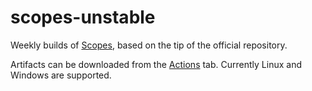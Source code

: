 # scopes-unstable
Weekly builds of [Scopes](http://scopes.rocks/), based on the tip of the official repository.

Artifacts can be downloaded from the [Actions](https://github.com/ScopesCommunity/scopes-unstable/actions?query=is%3Asuccess) tab. Currently Linux and Windows are supported.
